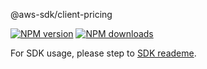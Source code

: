 @aws-sdk/client-pricing

[![NPM version](https://img.shields.io/npm/v/@aws-sdk/client-pricing/preview.svg)](https://www.npmjs.com/package/@aws-sdk/client-pricing)
[![NPM downloads](https://img.shields.io/npm/dm/@aws-sdk/client-pricing.svg)](https://www.npmjs.com/package/@aws-sdk/client-pricing)

For SDK usage, please step to [SDK reademe](https://github.com/aws/aws-sdk-js-v3).
